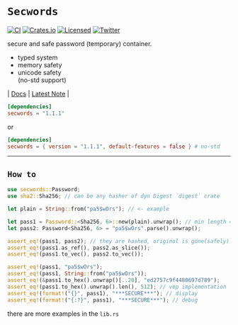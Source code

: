 # `Secwords`

[![CI][ci-badge]][ci-url]
[![Crates.io][crates-badge]][crates-url]
[![Licensed][license-badge]][license-url]
[![Twitter][twitter-badge]][twitter-url]

[ci-badge]: https://github.com/just-do-halee/secwords/actions/workflows/ci.yml/badge.svg
[crates-badge]: https://img.shields.io/crates/v/secwords.svg?labelColor=383636
[license-badge]: https://img.shields.io/crates/l/secwords?labelColor=383636
[twitter-badge]: https://img.shields.io/twitter/follow/do_halee?style=flat&logo=twitter&color=4a4646&labelColor=333131&label=just-do-halee

[ci-url]: https://github.com/just-do-halee/secwords/actions
[twitter-url]: https://twitter.com/do_halee
[crates-url]: https://crates.io/crates/secwords
[license-url]: https://github.com/just-do-halee/secwords

secure and safe password (temporary) container.

* typed system
* memory safety
* unicode safety
<br>(no-std support)

| [Docs](https://docs.rs/secwords) | [Latest Note](https://github.com/just-do-halee/secwords/blob/main/CHANGELOG.md) |


```toml
[dependencies]
secwords = "1.1.1"
```

or

```toml
[dependencies]
secwords = { version = "1.1.1", default-features = false } # no-std
```

---


## `How to`
```rust
use secwords::Password;
use sha2::Sha256; // can be any hasher of dyn Digest `digest` crate

let plain = String::from("pa5$wOrs"); // <- example

let pass1 = Password::<Sha256, 6>::new(plain).unwrap(); // min length = 6
let pass2: Password<Sha256, 6> = "pa5$wOrs".parse().unwrap();

assert_eq!(pass1, pass2); // they are hashed, original is gone(safely)
assert_eq!(pass1.as_ref(), pass2.as_slice());
assert_eq!(pass1.to_vec(), pass2.to_vec());

assert_eq!(pass1, "pa5$wOrs");
assert_eq!(pass1, String::from("pa5$wOrs"));
assert_eq!(&pass1.to_hex().unwrap()[..20], "ed2757c9f4480697d789");
assert_eq!(pass1.to_hex().unwrap().len(), 512); // vep implementation
assert_eq!(format!("{}", pass1), "***SECURE***"); // display
assert_eq!(format!("{:?}", pass1), "***SECURE***"); // debug
```
there are more examples in the `lib.rs`
